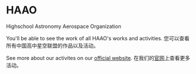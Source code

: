 # HAAO
Highschool Astronomy Aerospace Organization

You'll be able to see the work of all HAAO's works and activities.
您可以查看所有中国高中星空联盟的作品以及活动。

See more about our activites on our [official website](https://haao.xyz).
在我们的[官网](https://haao.xyz)上查看更多活动。
